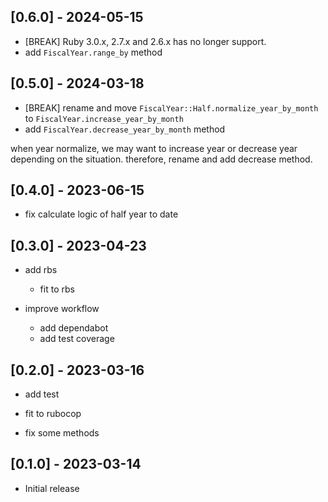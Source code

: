 ## [0.6.0] - 2024-05-15
- [BREAK] Ruby 3.0.x, 2.7.x and 2.6.x has no longer support.
- add `FiscalYear.range_by` method

## [0.5.0] - 2024-03-18
- [BREAK] rename and move `FiscalYear::Half.normalize_year_by_month` to `FiscalYear.increase_year_by_month`
- add `FiscalYear.decrease_year_by_month` method

when year normalize, we may want to increase year or decrease year depending on the situation.
therefore, rename and add decrease method.

## [0.4.0] - 2023-06-15
- fix calculate logic of half year to date

## [0.3.0] - 2023-04-23
- add rbs
  - fit to rbs

- improve workflow
  - add dependabot
  - add test coverage

## [0.2.0] - 2023-03-16
- add test
- fit to rubocop

- fix some methods

## [0.1.0] - 2023-03-14

- Initial release
